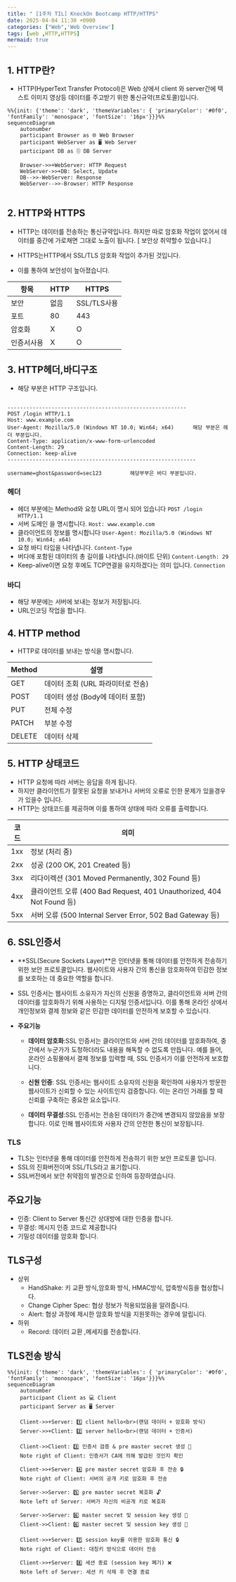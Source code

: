 ```yaml
---
title: " [1주차 TIL] KnockOn Bootcamp HTTP/HTTPS"
date: 2025-04-04 11:30 +0900
categories: ["Web",'Web Overview']
tags: [web ,HTTP,HTTPS]
mermaid: true
---
```


## 1. HTTP란?

- HTTP(HyperText Transfer Protocol)은 Web 상에서 client 와 server간에 텍스트 이미지 영상등 데이터를 주고받기 위한 통신규약(프로토콜)입니다.

```mermaid
%%{init: {'theme': 'dark', 'themeVariables': { 'primaryColor': '#0f0', 'fontFamily': 'monospace', 'fontSize': '16px'}}}%%
sequenceDiagram
    autonumber
    participant Browser as 🌐 Web Browser
    participant WebServer as 🖥️ Web Server
    participant DB as 🗄️ DB Server

    Browser->>+WebServer: HTTP Request
    WebServer->>+DB: Select, Update
    DB-->>-WebServer: Response
    WebServer-->>-Browser: HTTP Response


```

## 2. HTTP와 HTTPS

- HTTP는 데이터를 전송하는 통신규약입니다. 하지만 따로 암호화 작업이 없어서 데이터를 중간에 가로채면 그대로 노출이 됩니다. [ 보안상 취약할수 있습니다.]

- HTTPS는HTTP에서 SSL/TLS 암호화 작업이 추가된 것입니다.
- 이를 통하여 보안성이 높아졌습니다.

|항목|HTTP|HTTPS|
|----|---|-----|
|보안| 없음| SSL/TLS사용|
| 포트|80|443|
|암호화| X|O
|인증서사용| X |O|


## 3. HTTP헤더,바디구조

- 해당 부분은 HTTP 구조입니다. 

```text 

---------------------------------------------------------
POST /login HTTP/1.1
Host: www.example.com
User-Agent: Mozilla/5.0 (Windows NT 10.0; Win64; x64)      해당 부분은 헤더 부분입니다.
Content-Type: application/x-www-form-urlencoded
Content-Length: 29
Connection: keep-alive
------------------------------------------------------------

username=ghost&password=sec123         해당부부은 바디 부분입니다.

  ```
### 헤더

- 헤더 부분에는 Method와 요청 URL이 명시 되어 있습니다 `POST /login HTTP/1.1`
- 서버 도메인 을 명시합니다. `Host: www.example.com`
- 클라이언트의 정보를 명시합니다 `User-Agent: Mozilla/5.0 (Windows NT 10.0; Win64; x64) `
- 요청 바디 타입을 나타냅니다. `Content-Type`
- 버다애 포함된 데이터의 총 길이를 나타냅니다.(바이트 단위) `Content-Length: 29`
- Keep-alive이면 요청 후에도 TCP연결을 유지하겠다는 의미 입니다. `Connection`

### 바디

- 해당 부분에는 서버에 보내는 정보가 저장됩니다. 
- URL인코딩 작업을 합니다. 

## 4. HTTP method
- HTTP로 데이터를 보내는 방식을 명시합니다.

| Method  | 설명                        |
|---------|-----------------------------|
| GET     | 데이터 조회 (URL 파라미터로 전송) |
| POST    | 데이터 생성 (Body에 데이터 포함) |
| PUT     | 전체 수정                    |
| PATCH   | 부분 수정                    |
| DELETE  | 데이터 삭제                  |



## 5. HTTP 상태코드
- HTTP 요청에 따라 서버는 응답을 하게 됩니다.
- 하지만 클라이언트가 잘못된 요청을 보내거나 서버의 오류로 인한 문제가 있을경우 가 있을수 입니다.
- HTTP는 상태코드를 제공하며 이를 통하여 상태에 따라 오류를 출력합니다.

| 코드  | 의미                                         |
|-------|----------------------------------------------|
| 1xx   | 정보 (처리 중)                               |
| 2xx   | 성공 (200 OK, 201 Created 등)               |
| 3xx   | 리다이렉션 (301 Moved Permanently, 302 Found 등) |
| 4xx   | 클라이언트 오류 (400 Bad Request, 401 Unauthorized, 404 Not Found 등) |
| 5xx   | 서버 오류 (500 Internal Server Error, 502 Bad Gateway 등) |

## 6. SSL인증서

- **SSL(Secure Sockets Layer)**은 인터넷을 통해 데이터를 안전하게 전송하기 위한 보안 프로토콜입니다. 웹사이트와 사용자 간의 통신을 암호화하여 민감한 정보를 보호하는 데 중요한 역할을 합니다.
- SSL 인증서는 웹사이트 소유자가 자신의 신원을 증명하고, 클라이언트와 서버 간의 데이터를 암호화하기 위해 사용하는 디지털 인증서입니다. 이를 통해 온라인 상에서 개인정보와 결제 정보와 같은 민감한 데이터를 안전하게 보호할 수 있습니다.

- **주요기능**
    - **데이터 암호화**:SSL 인증서는 클라이언트와 서버 간의 데이터를 암호화하여, 중간에서 누군가가 도청하더라도 내용을 해독할 수 없도록 만듭니다. 예를 들어, 온라인 쇼핑몰에서 결제 정보를 입력할 때, SSL 인증서가 이를 안전하게 보호합니다.

    - **신원 인증**: SSL 인증서는 웹사이트 소유자의 신원을 확인하여 사용자가 방문한 웹사이트가 신뢰할 수 있는 사이트인지 검증합니다. 이는 온라인 거래를 할 때 신뢰를 구축하는 중요한 요소입니다.

    - **데이터 무결성**:SSL 인증서는 전송된 데이터가 중간에 변경되지 않았음을 보장합니다. 이로 인해 웹사이트와 사용자 간의 안전한 통신이 보장됩니다.
    
### TLS

- TLS는 인터넷을 통해 데이터를 안전하게 전송하기 위한 보안 프로토콜 입니다.
- SSL의 진화버전이며 SSL/TLS라고 표기합니다.
- SSL버전에서 보안 취약점의 발견으로 인하여 등장하였습니다.

## 주요기능
- 인증: Client to Server 통신간 상대방에 대한 인증을 합니다.
- 무결성: 메시지 인증 코드로 제공합니다
- 기밀성 데이터를 암호화 합니다.

## TLS구성
- 상위
    - HandShake: 키 교환 방식,암호화 방식, HMAC방식, 압축방식등을 협상합니다. 
    - Change Cipher Spec: 협상 정보가 적용되었음을 알려줍니다.
    - Alert: 협상 과정에 제시한 암호화 방식을 지원못하는 경우에 알립니다.
- 하위
    - Record: 데이터 교환 ,메세지를 전송합니다. 

## TLS전송 방식

```mermaid
%%{init: {'theme': 'dark', 'themeVariables': { 'primaryColor': '#0f0', 'fontFamily': 'monospace', 'fontSize': '16px'}}}%%
sequenceDiagram
    autonumber
    participant Client as 💻 Client
    participant Server as 🖥️ Server

    Client->>+Server: 1️⃣ client hello<br>(랜덤 데이터 + 암호화 방식)
    Server->>+Client: 2️⃣ server hello<br>(랜덤 데이터 + 인증서)
    
    Client->>Client: 3️⃣ 인증서 검증 & pre master secret 생성 🔑
    Note right of Client: 인증서가 CA에 의해 발급된 것인지 확인

    Client->>+Server: 4️⃣ pre master secret 암호화 후 전송 🔒
    Note right of Client: 서버의 공개 키로 암호화 후 전송

    Server->>Server: 5️⃣ pre master secret 복호화 🔓
    Note left of Server: 서버가 자신의 비공개 키로 복호화

    Server->>Server: 6️⃣ master secret 및 session key 생성 🔑
    Client->>Client: 6️⃣ master secret 및 session key 생성 🔑

    Client->>+Server: 7️⃣ session key를 이용한 암호화 통신 🔒
    Note right of Client: 대칭키 방식으로 데이터 전송

    Client->>+Server: 8️⃣ 세션 종료 (session key 폐기) ❌
    Note left of Server: 세션 키 삭제 후 연결 종료



```